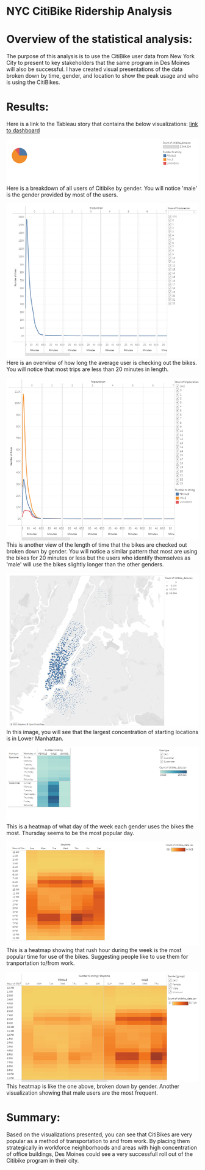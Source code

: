 # NYC CitiBike Ridership Analysis

# Overview of the statistical analysis:
The purpose of this analysis is to use the CitiBike user data from New York City to present to key stakeholders that the same program in Des Moines will also be successful. I have created visual presentations of the data broken down by time, gender, and location to show the peak usage and who is using the CitiBikes.   

# Results:
Here is a link to the Tableau story that contains the below visualizations: [link to dashboard](https://public.tableau.com/views/NYCCitiBikeworkbook/NYCCItiBikeStory?:language=en-US&:display_count=n&:origin=viz_share_link)

![image](https://github.com/lem04d/NYC_CitiBike_Story/blob/main/user_breakdown_by_gender.PNG)
Here is a breakdown of all users of Citibike by gender. You will notice 'male' is the gender provided by most of the users. 

![image](https://github.com/lem04d/NYC_CitiBike_Story/blob/main/checkout_times_for_users.PNG)
Here is an overview of how long the average user is checking out the bikes. You will notice that most trips are less than 20 minutes in length. 

![image](https://github.com/lem04d/NYC_CitiBike_Story/blob/main/checkout_times_by_gender.PNG)
This is another view of the length of time that the bikes are checked out broken down by gender. You will notice a similar pattern that most are using the bikes for 20 minutes or less but the users who identify themselves as 'male' will use the bikes slightly longer than the other genders. 

![image](https://github.com/lem04d/NYC_CitiBike_Story/blob/main/starting_locations.PNG)
In this image, you will see that the largest concentration of starting locations is in Lower Manhattan. 

![image](https://github.com/lem04d/NYC_CitiBike_Story/blob/main/trips_by_gender.PNG)
This is a heatmap of what day of the week each gender uses the bikes the most. Thursday seems to be the most popular day. 

![image](https://github.com/lem04d/NYC_CitiBike_Story/blob/main/trips_by_weekday.PNG)
This is a heatmap showing that rush hour during the week is the most popular time for use of the bikes. Suggesting people like to use them for tranportation to/from work. 

![image](https://github.com/lem04d/NYC_CitiBike_Story/blob/main/trips_by_gender_weekday.PNG)
This heatmap is like the one above, broken down by gender. Another visualization showing that male users are the most frequent. 


# Summary:
Based on the visualizations presented, you can see that CitiBikes are very popular as a method of transportation to and from work. By placing them strategically in workforce neighborhoods and areas with high concentration of office buildings, Des Moines could see a very successfull roll out of the Citibike program in their city. 
